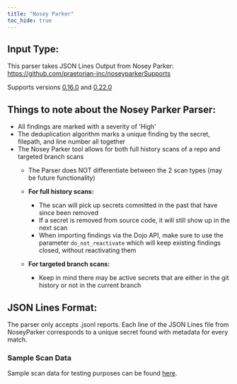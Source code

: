 ```yaml
---
title: "Nosey Parker"
toc_hide: true
---
```

Input Type:
-
This parser takes JSON Lines Output from Nosey Parker: https://github.com/praetorian-inc/noseyparkerSupports

Supports versions [0.16.0](https://github.com/praetorian-inc/noseyparker/releases/tag/v0.16.0) and [0.22.0](https://github.com/praetorian-inc/noseyparker/releases/tag/v0.22.0) 

Things to note about the Nosey Parker Parser:
- 
- All findings are marked with a severity of 'High'
- The deduplication algorithm marks a unique finding by the secret, filepath, and line number all together
- The Nosey Parker tool allows for both full history scans of a repo and targeted branch scans
   - The Parser does NOT differentiate between the 2 scan types (may be future functionality)
  
   - **For full history scans:** 
     - The scan will pick up secrets committed in the past that have since been removed
     - If a secret is removed from source code, it will still show up in the next scan
     - When importing findings via the Dojo API, make sure to use the parameter `do_not_reactivate`  which will keep existing findings closed, without reactivating them
    - **For targeted branch scans:**
      - Keep in mind there may be active secrets that are either in the git history or not in the current branch

JSON Lines Format:
-
The parser only accepts .jsonl reports. Each line of the JSON Lines file from NoseyParker corresponds to a unique secret found with metadata for every match.


### Sample Scan Data
Sample scan data for testing purposes can be found [here](https://github.com/DefectDojo/django-DefectDojo/tree/master/unittests/scans/noseyparker).